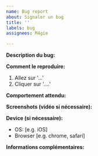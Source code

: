 ```yaml
---
name: Bug report
about: Signaler un bug
title: ''
labels: bug
assignees: M4gie

---
```


**Description du bug:**


**Comment le reproduire:**
1. Allez sur '...'
2. Cliquer sur '....'

**Comportement attendu:**


**Screenshots (vidéo si nécessaire):**

**Device (si nécessaire):**
 - OS: [e.g. iOS]
 - Browser [e.g. chrome, safari]

**Informations complémentaires:**
